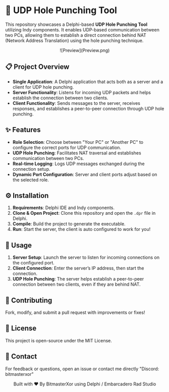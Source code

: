 # 📡 UDP Hole Punching Tool

This repository showcases a Delphi-based **UDP Hole Punching Tool** utilizing Indy components. It enables UDP-based communication between two PCs, allowing them to establish a direct connection behind NAT (Network Address Translation) using the hole punching technique.

<center>![Preview](Preview.png)</center>

## 📋 Project Overview
- **Single Application**: A Delphi application that acts both as a server and a client for UDP hole punching.
- **Server Functionality**: Listens for incoming UDP packets and helps establish the connection between two clients.
- **Client Functionality**: Sends messages to the server, receives responses, and establishes a peer-to-peer connection through UDP hole punching.

## ✨ Features
- **Role Selection**: Choose between "Your PC" or "Another PC" to configure the correct ports for UDP communication.
- **UDP Hole Punching**: Facilitates NAT traversal and establishes communication between two PCs.
- **Real-time Logging**: Logs UDP messages exchanged during the connection setup.
- **Dynamic Port Configuration**: Server and client ports adjust based on the selected role.

## ⚙️ Installation
1. **Requirements**: Delphi IDE and Indy components.
2. **Clone & Open Project**: Clone this repository and open the `.dpr` file in Delphi.
3. **Compile**: Build the project to generate the executable.
4. **Run**: Start the server, the client is auto configured to work for you!

## 🔌 Usage
1. **Server Setup**: Launch the server to listen for incoming connections on the configured port.
2. **Client Connection**: Enter the server’s IP address, then start the connection.
3. **UDP Hole Punching**: The server helps establish a peer-to-peer connection between two clients, even if they are behind NAT.

## 🤝 Contributing
Fork, modify, and submit a pull request with improvements or fixes!

## 📜 License
This project is open-source under the MIT License.

## 📧 Contact
For feedback or questions, open an issue or contact me directly "Discord: bitmasterxor"

<p align="center">Built with ❤️ By BitmasterXor using Delphi / Embarcadero Rad Studio</p>
